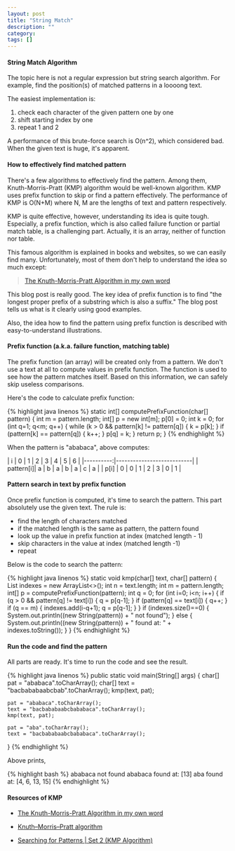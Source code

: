 ```yaml
---
layout: post
title: "String Match"
description: ""
category: 
tags: []
---
```


#### String Match Algorithm ####

The topic here is not a regular expression but string search algorithm.
For example, find the position(s) of matched patterns in a loooong text.

The easiest implementation is:

1. check each character of the given pattern one by one
2. shift starting index by one
3. repeat 1 and 2

A performance of this brute-force search is O(n^2), which considered
bad. When the given text is huge, it's apparent.


#### How to effectively find matched pattern ####

There's a few algorithms to effectively find the pattern. Among them,
Knuth-Morris-Pratt (KMP) algorithm would be well-known algorithm. KMP
uses prefix function to skip or find a pattern effectively. The
performance of KMP is O(N+M) where N, M are the lengths of text and
pattern respectively.


KMP is quite effective, however, understanding its idea is quite
tough. Especially, a prefix function, which is also called failure
function or partial match table, is a challenging part. Actually, it
is an array, neither of function nor table.


This famous algorithm is explained in books and websites, so we can
easily find many. Unfortunately, most of them don't help to understand
the idea so much except:

> [The Knuth-Morris-Pratt Algorithm in my own word](http://jakeboxer.com/blog/2009/12/13/the-knuth-morris-pratt-algorithm-in-my-own-words/)

This blog post is really good. The key idea of prefix function is to
find "the longest proper prefix of a substring which is also a
suffix." The blog post tells us what is it clearly using good examples.

Also, the idea how to find the pattern using prefix function is
described with easy-to-understand illustrations.


#### Prefix function (a.k.a. failure function, matching table) ####

The prefix function (an array) will be created only from a pattern. We
don't use a text at all to compute values in prefix function. The
function is used to see how the pattern matches itself. Based on this
information, we can safely skip useless comparisons.

Here's the code to calculate prefix function:

{% highlight java linenos %}
static int[] computePrefixFunction(char[] pattern) {
    int m = pattern.length;
    int[] p = new int[m];
    p[0] = 0;
    int k = 0;
    for (int q=1; q<m; q++) {
        while (k > 0 && pattern[k] != pattern[q]) {
            k = p[k];
        }
        if (pattern[k] == pattern[q]) {
            k++;
        }
        p[q] = k;
    }
    return p;
}
{% endhighlight %}


When the pattern is "ababaca", above computes:

| i         | 0 | 1 | 2 | 3 | 4 | 5 | 6 |
|----------:|---------------------------|
| pattern[i]| a | b | a | b | a | c | a |
| p[i]      | 0 | 0 | 1 | 2 | 3 | 0 | 1 |


#### Pattern search in text by prefix function ###

Once prefix function is computed, it's time to search the pattern.
This part absolutely use the given text. The rule is:

- find the length of characters matched
- if the matched length is the same as pattern, the pattern found
- look up the value in prefix function at index (matched length - 1)
- skip characters in the value at index (matched length -1)
- repeat

Below is the code to search the pattern:

{% highlight java linenos %}
static void kmp(char[] text, char[] pattern) {
    List<Integer> indexes = new ArrayList<>();
    int n = text.length;
    int m = pattern.length;
    int[] p = computePrefixFunction(pattern);
    int q = 0;
    for (int i=0; i<n; i++) {
        if (q > 0 && pattern[q] != text[i]) {
            q = p[q-1];
        }
        if (pattern[q] == text[i]) {
            q++;
        }
        if (q == m) {
            indexes.add(i-q+1);
            q = p[q-1];
        }
    }
    if (indexes.size()==0) {
        System.out.println((new String(pattern)) + " not found");
    } else {
        System.out.println((new String(pattern)) + " found at: " + indexes.toString());
    }
}
{% endhighlight %}


#### Run the code and find the pattern ###

All parts are ready. It's time to run the code and see the result.


{% highlight java linenos %}
public static void main(String[] args) {
    char[] pat = "ababaca".toCharArray();
    char[] text = "bacbababaabcbab".toCharArray();
    kmp(text, pat);

    pat = "ababaca".toCharArray();
    text = "bacbababaabcbababaca".toCharArray();
    kmp(text, pat);

    pat = "aba".toCharArray();
    text = "bacbababaabcbababaca".toCharArray();
}
{% endhighlight %}


Above prints,

{% highlight bash %}
ababaca not found
ababaca found at: [13]
aba found at: [4, 6, 13, 15]
{% endhighlight %}


#### Resources of KMP ####


- [The Knuth-Morris-Pratt Algorithm in my own word](http://jakeboxer.com/blog/2009/12/13/the-knuth-morris-pratt-algorithm-in-my-own-words/)

- [Knuth–Morris–Pratt algorithm](https://en.wikipedia.org/wiki/Knuth%E2%80%93Morris%E2%80%93Pratt_algorithm)

- [Searching for Patterns \| Set 2 (KMP Algorithm)](http://www.geeksforgeeks.org/searching-for-patterns-set-2-kmp-algorithm/)

